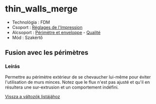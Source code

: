 # thin\_walls\_merge

* Technológia : FDM
* Csoport : [Réglages de l'Impression](../print_settings/print_settings.md)
* Alcsoport : [Périmètre et enveloppe](../print_settings/print_settings.md#périmètre-et-enveloppe) - [Qualité](../print_settings/print_settings.md#qualité)
* Mód : Szakértő

## Fusion avec les périmètres

### Leírás

Permettre au périmètre extérieur de se chevaucher lui-même pour éviter l'utilisation de murs minces. Notez que le flux n'est pas ajusté et qu'il en résultera une sur-extrusion et un comportement indéfini.

[Vissza a változók listájához](variable_list.md)

